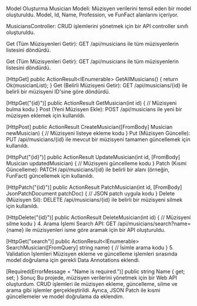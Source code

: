  Model Oluşturma
Musician Modeli: Müzisyen verilerini temsil eden bir model oluşturuldu. Model, Id, Name, Profession, ve FunFact alanlarını içeriyor.

MusiciansController: CRUD işlemlerini yönetmek için bir API controller sınıfı oluşturuldu.

Get (Tüm Müzisyenleri Getir): GET /api/musicians ile tüm müzisyenlerin listesini döndürdü.

Get (Tüm Müzisyenleri Getir): GET /api/musicians ile tüm müzisyenlerin listesini döndürdü.


[HttpGet]
public ActionResult<IEnumerable<Musician>> GetAllMusicians()
{
    return Ok(musicianList);
}
Get (Belirli Müzisyeni Getir): GET /api/musicians/{id} ile belirli bir müzisyeni ID'sine göre döndürdü.


[HttpGet("{id}")]
public ActionResult<Musician> GetMusician(int id)
{
    // Müzisyeni bulma kodu
}
Post (Yeni Müzisyen Ekle): POST /api/musicians ile yeni bir müzisyen eklemek için kullanıldı.


[HttpPost]
public ActionResult<Musician> CreateMusician([FromBody] Musician newMusician)
{
    // Müzisyeni listeye ekleme kodu
}
Put (Müzisyen Güncelle): PUT /api/musicians/{id} ile mevcut bir müzisyeni tamamen güncellemek için kullanıldı.


[HttpPut("{id}")]
public ActionResult UpdateMusician(int id, [FromBody] Musician updatedMusician)
{
    // Müzisyeni güncelleme kodu
}
Patch (Kısmi Güncelleme): PATCH /api/musicians/{id} ile belirli bir alanı (örneğin, FunFact) güncellemek için kullanıldı.


[HttpPatch("{id}")]
public ActionResult PatchMusician(int id, [FromBody] JsonPatchDocument<Musician> patchDoc)
{
    // JSON patch uygula kodu
}
Delete (Müzisyen Sil): DELETE /api/musicians/{id} ile belirli bir müzisyeni silmek için kullanıldı.



[HttpDelete("{id}")]
public ActionResult DeleteMusician(int id)
{
    // Müzisyeni silme kodu
}
4. Arama İşlemi
Search API: GET /api/musicians/search?name={name} ile müzisyenleri isme göre aramak için bir API oluşturuldu.


[HttpGet("search")]
public ActionResult<IEnumerable<Musician>> SearchMusician([FromQuery] string name)
{
    // İsimle arama kodu
}
5. Validation İşlemleri
Müzisyen ekleme ve güncelleme işlemleri sırasında model doğrulama için gerekli Data Annotations eklendi.


[Required(ErrorMessage = "Name is required.")]
public string Name { get; set; }
Sonuç
Bu projede, müzisyen verilerini yönetmek için bir Web API oluşturdum. CRUD işlemleri ile müzisyen ekleme, güncelleme, silme ve arama gibi işlemler gerçekleştirildi. Ayrıca, JSON Patch ile kısmi güncellemeler ve model doğrulama da eklendim.

